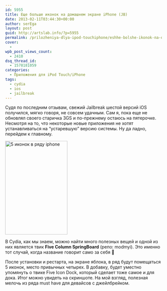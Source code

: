 ```yaml
---
id: 5955
title: Еще больше иконок на домашнем экране iPhone (JB)
date: 2013-02-11T03:44:30+00:00
author: serEga
layout: post
guid: http://artslab.info/?p=5955
permalink: /prilozheniya-dlya-ipod-touchiphone/eshhe-bolshe-ikonok-na-domashnem-ekrane-iphone-jb/
cover:
  - 
wpb_post_views_count:
  - 2410
dsq_thread_id:
  - 1578181059
categories:
  - Приложения для iPod Touch/iPhone
tags:
  - cydia
  - ios
  - jailbreak
---
```

Судя по последним отзывам, свежий Jailbreak шестой версий iOS получился, мягко говоря, не совсем удачным. Сам я, пока еще не обновлял своего старичка 3GS и по-прежнему остаюсь на пятерочке. Несмотря на то, что некоторые новые приложения не хотят устанавливаться на &#8220;устаревшую&#8221; версию системы. Ну да ладно, перейдем к главному. 

<cetner>[<img src="http://img.artslab.info/5_ikonok_v_ryad-200x300.png" alt="5 иконок в ряду iphone" title="5_ikonok_v_ryad" width="200" height="300" class="aligncenter size-medium wp-image-5956" srcset="http://img.artslab.info/5_ikonok_v_ryad-200x300.png 200w, http://img.artslab.info/5_ikonok_v_ryad.png 320w" sizes="(max-width: 200px) 100vw, 200px" />](http://img.artslab.info/5_ikonok_v_ryad.png)</center>

В Cydia, как мы знаем, можно найти много полезных вещей и одной из них является твик **Five Column SpringBoard** (репо: modmyi). Это именно тот случай, когда название говорит само за себя 🙂
  
После установки и рестарта, на экране яблока, в ряд будут помещаться 5 иконок, место привычных четырех. В добавку, будет уместно упомянуть о твике Five Icon Dock, который сделает тоже самое и для дока. Итог можно увидеть на скриншоте. На мой взгляд, полезная мелочь из ряда must have для девайсов с джейлбрейком.